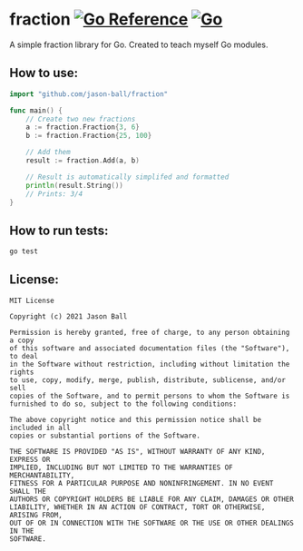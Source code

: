 # fraction [![Go Reference](https://pkg.go.dev/badge/github.com/jason-ball/fraction.svg)](https://pkg.go.dev/github.com/jason-ball/fraction) [![Go](https://github.com/jason-ball/fraction/actions/workflows/go.yml/badge.svg?branch=main)](https://github.com/jason-ball/fraction/actions/workflows/go.yml)

A simple fraction library for Go. Created to teach myself Go modules.

## How to use:

```go
import "github.com/jason-ball/fraction"

func main() {
    // Create two new fractions
    a := fraction.Fraction{3, 6}
    b := fraction.Fraction{25, 100}

    // Add them
    result := fraction.Add(a, b)

    // Result is automatically simplifed and formatted
    println(result.String())
    // Prints: 3/4
}
```

## How to run tests:

```bash
go test
```

## License:

```
MIT License

Copyright (c) 2021 Jason Ball

Permission is hereby granted, free of charge, to any person obtaining a copy
of this software and associated documentation files (the "Software"), to deal
in the Software without restriction, including without limitation the rights
to use, copy, modify, merge, publish, distribute, sublicense, and/or sell
copies of the Software, and to permit persons to whom the Software is
furnished to do so, subject to the following conditions:

The above copyright notice and this permission notice shall be included in all
copies or substantial portions of the Software.

THE SOFTWARE IS PROVIDED "AS IS", WITHOUT WARRANTY OF ANY KIND, EXPRESS OR
IMPLIED, INCLUDING BUT NOT LIMITED TO THE WARRANTIES OF MERCHANTABILITY,
FITNESS FOR A PARTICULAR PURPOSE AND NONINFRINGEMENT. IN NO EVENT SHALL THE
AUTHORS OR COPYRIGHT HOLDERS BE LIABLE FOR ANY CLAIM, DAMAGES OR OTHER
LIABILITY, WHETHER IN AN ACTION OF CONTRACT, TORT OR OTHERWISE, ARISING FROM,
OUT OF OR IN CONNECTION WITH THE SOFTWARE OR THE USE OR OTHER DEALINGS IN THE
SOFTWARE.
```
